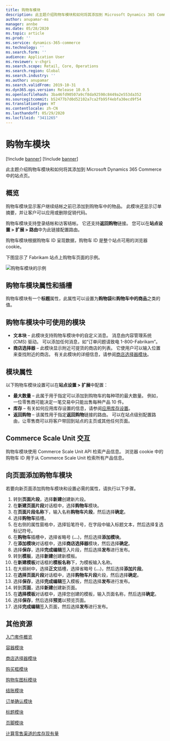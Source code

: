 ```yaml
---
title: 购物车模块
description: 此主题介绍购物车模块和如何将其添加到 Microsoft Dynamics 365 Commerce 中的站点页。
author: anupamar-ms
manager: annbe
ms.date: 05/28/2020
ms.topic: article
ms.prod: ''
ms.service: dynamics-365-commerce
ms.technology: ''
ms.search.form: ''
audience: Application User
ms.reviewer: v-chgri
ms.search.scope: Retail, Core, Operations
ms.search.region: Global
ms.search.industry: ''
ms.author: anupamar
ms.search.validFrom: 2019-10-31
ms.dyn365.ops.version: Release 10.0.5
ms.openlocfilehash: 3ba46fd90507a9cf8da92598c8449a2e553da352
ms.sourcegitcommit: b52477b7d0d52102a7ca2fb95f4ebfa30ecd9f54
ms.translationtype: HT
ms.contentlocale: zh-CN
ms.lasthandoff: 05/29/2020
ms.locfileid: "3411265"
---
```

# <a name="cart-module"></a>购物车模块

[!include [banner](includes/preview-banner.md)]
[!include [banner](includes/banner.md)]

此主题介绍购物车模块和如何将其添加到 Microsoft Dynamics 365 Commerce 中的站点页。

## <a name="overview"></a>概览

购物车模块显示客户继续结帐之前已添加到购物车中的物品。 此模块还显示订单摘要，并让客户可以应用或删除促销代码。

购物车模块支持登录结帐和访客结帐。 它还支持**返回购物**链接。 您可以在**站点设置 \> 扩展 \> 路由**中为此链接配置路由。

购物车模块根据购物车 ID 呈现数据，购物车 ID 是整个站点可用的浏览器 cookie。 

下图显示了 Fabrikam 站点上购物车页面的示例。

![购物车模块的示例](./media/cart2.PNG)

## <a name="cart-module-properties-and-slots"></a>购物车模块属性和插槽

购物车模块有一个**标题**属性，此属性可以设置为**购物袋**和**购物车中的商品**之类的值。 

## <a name="modules-that-can-be-used-in-a-cart-module"></a>购物车模块中可使用的模块

- **文本块** – 此模块支持购物车模块中的自定义消息。 消息由内容管理系统 (CMS) 驱动。 可以添加任何消息，如“订单问题请致电 1-800-Fabrikam”。
- **商店选择器** – 此模块显示附近可提货的商店的列表。 它使用户可以输入位置来查找附近的商店。 有关此模块的详细信息，请参阅[商店选择器模块](store-selector.md)。

## <a name="module-properties"></a>模块属性

以下购物车模块设置可以在**站点设置 \> 扩展**中配置：

- **最大数量** – 此属于用于指定可以添加到购物车的每种项的最大数量。 例如，一位零售商可能决定一笔交易中只能出售每种产品 10 件。
- **库存** – 有关如何应用库存设置的信息，请参阅[应用库存设置](inventory-settings.md)。
- **返回购物** – 该属性用于指定**返回购物**链接的路由。 可以在站点级别配置路由，让零售商可以将客户带回到站点的主页或其他任何页面。

## <a name="commerce-scale-unit-interaction"></a>Commerce Scale Unit 交互

购物车模块使用 Commerce Scale Unit API 检索产品信息。 浏览器 cookie 中的购物车 ID 用于从 Commerce Scale Unit 检索所有产品信息。

## <a name="add-a-cart-module-to-a-page"></a>向页面添加购物车模块

若要向新页面添加购物车模块和设置必需的属性，请执行以下步骤。

1. 转到**页面片段**，选择**新建**创建新片段。
1. 在**新建页面片段**对话框中，选择**购物车**模块。
1. 在**页面片段名称**下，输入名称**购物车片段**，然后选择**确定**。
1. 选择**购物车**插槽。
1. 在右侧的属性窗格中，选择铅笔符号，在字段中输入标题文本，然后选择复选标记符号。
1. 在**购物车**插槽中，选择省略号 (**...**)，然后选择**添加模块**。
1. 在**添加模块**对话框中，选择**商店选择器**模块，然后选择**确定**。
1. 选择**保存**，选择**完成编辑**签入片段，然后选择**发布**进行发布。
1. 转到**模板**，选择**新建**创建新模板。
1. 在**新建模板**对话框的**模板名称**下，为模板输入名称。
1. 在大纲树中，选择**正文**插槽，选择省略号 (**...**)，然后选择**添加片段**。
1. 在**选择页面片段**对话框中，选择**购物车片段**片段，然后选择**确定**。
1. 选择**保存**，选择**完成编辑**签入模板，然后选择**发布**进行发布。
1. 转到**页面**，选择**新建**创建新页面。
1. 在**选择模板**对话框中，选择您创建的模板，输入页面名称，然后选择**确定**。
1. 选择**保存**，然后选择**预览**以预览页面。
1. 选择**完成编辑**签入页面，然后选择**发布**进行发布。

## <a name="additional-resources"></a>其他资源

[入门套件概览](starter-kit-overview.md)

[容器模块](add-container-module.md)

[商店选择器模块](store-selector.md)

[购买框模块](add-buy-box.md)

[购物车图标模块](cart-icon-module.md)

[结账模块](add-checkout-module.md)

[订单确认模块](order-confirmation-module.md)

[标题模块](author-header-module.md)

[页脚模块](author-footer-module.md)

[计算零售渠道的库存现有量](calculated-inventory-retail-channels.md)
